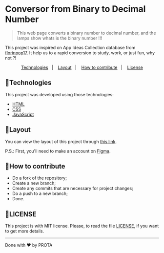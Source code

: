 # Conversor from Binary to Decimal Number
> This web page converts a binary number to decimal number, and the lamps show whats is the binary number !!!

This project was inspired on App Ideas Collection database from [florinpop17](https://github.com/florinpop17/app-ideas).
It help us to a rapid conversion to study, work, or just fun, why not ?!

<p align="center">
  <a href="#Technologies">Technologies</a>&nbsp;&nbsp;&nbsp;|&nbsp;&nbsp;&nbsp;
  <a href="#Layout">Layout</a>&nbsp;&nbsp;&nbsp;|&nbsp;&nbsp;&nbsp;
  <a href="#How-to-contribute">How to contribute</a>&nbsp;&nbsp;&nbsp;|&nbsp;&nbsp;&nbsp;
  <a href="#LICENSE">License</a>
</p>

## 🤖Technologies

This project was developed using those technologies:

- [HTML](https://developer.mozilla.org/pt-BR/docs/Web/HTML)
- [CSS](https://developer.mozilla.org/pt-BR/docs/Web/CSS)
- [JavaScript](https://www.javascript.com/)

## 🎨Layout

You can view the layout of this project through [this link](https://www.figma.com/file/NlG6bgTJgg001fuUYErvPO/Bin2Dec?node-id=0%3A1).

P.S.: First, you'll need to make an account on [Figma](https://www.figma.com/).

## 👊How to contribute

- Do a fork of the repository;
- Create a new branch;
- Create any commits that are necessary for project changes;
- Do a push to a new branch;
- Done.

## 📝LICENSE

This project is with MIT license. Please, to read the file [LICENSE](LICENSE.md), if you want to get more details.

---

Done with ❤ by PROTA
